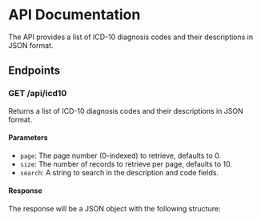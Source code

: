 # API Documentation

The API provides a list of ICD-10 diagnosis codes and their descriptions in JSON format.

## Endpoints

### GET /api/icd10

Returns a list of ICD-10 diagnosis codes and their descriptions in JSON format.

#### Parameters

-   `page`: The page number (0-indexed) to retrieve, defaults to 0.
-   `size`: The number of records to retrieve per page, defaults to 10.
-   `search`: A string to search in the description and code fields.

#### Response

The response will be a JSON object with the following structure:

